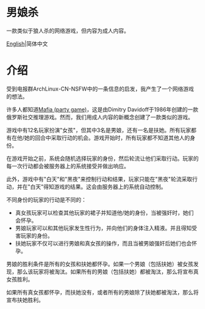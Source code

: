 # 男娘杀

一款类似于狼人杀的网络游戏，但内容为成人内容。

[English](./README.md)|简体中文

# 介绍

受到电报群ArchLinux-CN-NSFW中的一条信息的启发，我产生了一个网络游戏的想法。

许多人都知道[Mafia (party game)](https://en.wikipedia.org/wiki/Mafia_(party_game))，这是由Dimitry Davidoff于1986年创建的一款俄罗斯社交推理游戏。然而，我们用成人内容的新概念创建了一款类似的游戏。

游戏中有12名玩家扮演"女孩"，但其中3名是男娘，还有一名是扶她。所有玩家都有在他/她的回合中采取行动的机会。游戏开始时，所有玩家都不知道其他人的身份。

在游戏开始之前，系统会随机选择玩家的身份，然后轮流让他们采取行动。玩家的每一次行动都会被服务器上的系统接受并做出响应。

此外，游戏中有"白天"和"黑夜"来控制行动和结果，玩家只能在"黑夜"轮流采取行动，并在"白天"得知游戏的结果。这会由服务器上的系统自动控制。

不同身份的玩家的行动是不同的：

* 真女孩玩家可以检查其他玩家的裙子并知道他/她的身份，当被强奸时，她们会怀孕。
* 男娘玩家可以和其他玩家发生性行为，并向他们的身体注入精液。并且得知受害玩家的身份。
* 扶她玩家不仅可以进行男娘和真女孩的操作，而且当被男娘强奸后她们也会怀孕。

男娘的胜利条件是所有的女孩和扶她都怀孕。如果一个男娘（包括扶她）被女孩发现，那么该玩家将被淘汰。如果所有的男娘（包括扶她）都被淘汰，那么将宣布真女孩胜利。

如果所有真女孩都怀孕，而扶她没有，或者所有的男娘除了扶她都被淘汰，那么将宣布扶她胜利。